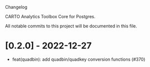  Changelog

CARTO Analytics Toolbox Core for Postgres.

All notable commits to this project will be documented in this file.

# [0.2.0] - 2022-12-27

- feat(quadbin): add quadbin/quadkey conversion functions (#370)
